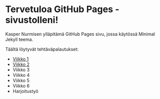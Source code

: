 # Tervetuloa GitHub Pages -sivustolleni!

Kasper Nurmisen ylläpitämä GitHub Pages sivu, jossa käytössä Minimal Jekyll teema.

Täältä löytyvät tehtäväpalautukset:

- [Viikko 1](viikko1.md)
- [Viikko 2](viikko2.md)
- Viikko 3
- Viikko 4
- Viikko 5
- Viikko 6
- Harjoitustyö
